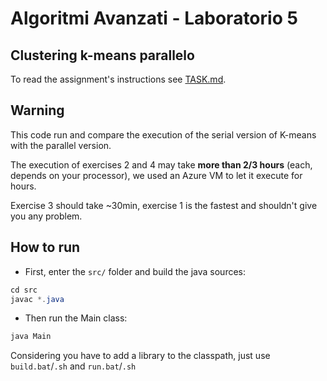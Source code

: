 # Algoritmi Avanzati - Laboratorio 5
## Clustering k-means parallelo

To read the assignment's instructions see [TASK.md](TASK.md).

## Warning
This code run and compare the execution of the serial version of K-means with the parallel version.

The execution of exercises 2 and 4 may take **more than 2/3 hours** (each, depends on your processor), we used an Azure VM to let it execute for hours.

Exercise 3 should take ~30min, exercise 1 is the fastest and shouldn't give you any problem.

## How to run
* First, enter the `src/` folder and build the java sources:
```java
cd src
javac *.java
```
* Then run the Main class:
```java
java Main
```

Considering you have to add a library to the classpath, just use `build.bat`/`.sh` and `run.bat`/`.sh`